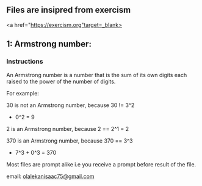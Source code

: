 ## Files are insipred from exercism 

<a href="https://exercism.org"target=_blank> </a>


## 1: Armstrong number:

### Instructions

An Armstrong number is a number that is the sum of its own digits each raised to the power of the number of digits.

For example:

30 is not an Armstrong number, because 30 != 3^2
+ 0^2 = 9

2 is an Armstrong number,
because 2 == 2^1 = 2

370 is an Armstrong number, because 370 == 3^3
+ 7^3 + 0^3 = 370

Most files are prompt alike i.e you receive a prompt before result of the file.

email: olalekanisaac75@gmail.com
